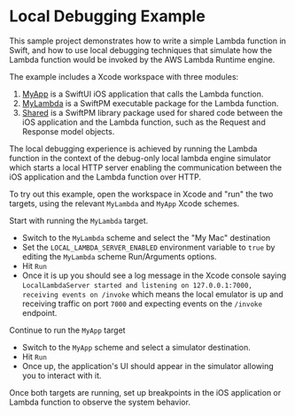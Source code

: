 # Local Debugging Example

This sample project demonstrates how to write a simple Lambda function in Swift,
and how to use local debugging techniques that simulate how the Lambda function
would be invoked by the AWS Lambda Runtime engine.

The example includes a Xcode workspace with three modules:

1. [MyApp](MyApp) is a SwiftUI iOS application that calls the Lambda function.
2. [MyLambda](MyLambda) is a SwiftPM executable package for the Lambda function.
3. [Shared](Shared) is a SwiftPM library package used for shared code between the iOS application and the Lambda function,
such as the Request and Response model objects.

The local debugging experience is achieved by running the Lambda function in the context of the
debug-only local lambda engine simulator which starts a local HTTP server enabling the communication
between the iOS application and the Lambda function over HTTP.

To try out this example, open the workspace in Xcode and "run" the two targets,
using the relevant `MyLambda` and `MyApp` Xcode schemes.

Start with running the `MyLambda` target.
* Switch to the `MyLambda` scheme and select the "My Mac" destination
* Set the `LOCAL_LAMBDA_SERVER_ENABLED` environment variable to `true` by editing the `MyLambda` scheme Run/Arguments options.
* Hit `Run`
* Once it is up you should see a log message in the Xcode console saying
`LocalLambdaServer started and listening on 127.0.0.1:7000, receiving events on /invoke`
which means the local emulator is up and receiving traffic on port `7000` and expecting events on the `/invoke` endpoint.

Continue to run the `MyApp` target
* Switch to the `MyApp` scheme and select a simulator destination.
* Hit `Run`
* Once up, the application's UI should appear in the simulator allowing you
to interact with it.

Once both targets are running, set up breakpoints in the iOS application or Lambda function to observe the system behavior.
